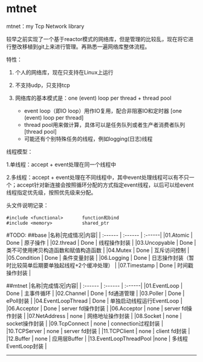 # mtnet
mtnet：my Tcp Network library

较早之前实现了一个基于reactor模式的网络库，但是管理的比较乱，现在将它进行整改移植到git上来进行管理。再熟悉一遍网络库整体流程。

特性：

1. 个人的网络库，现在只支持在Linux上运行

2. 不支持udp，只支持tcp

3. 网络库的基本模式是：one (event) loop per thread + thread pool
   - event loop（即IO loop）用作IO复用，配合非阻塞IO和定时器 [one (event) loop per thread]
   - thread pool用来做计算，具体可以是任务队列或者生产者消费者队列 [thread pool]
   - 可能还有个别特殊任务的线程，例如logging(日志)线程

线程模型：

1.单线程：accept + event处理在同一个线程中

2.多线程：accept + event处理在不同线程中，其中event处理线程可以有不只一个；accept针对新连接会按照循环分配的方式指定event线程，以后可以给event线程指定优先级，按照优先级来分配。

头文件说明记录：

```
#include <functional>		function和bind
#include <memory>			shared_ptr
```

#TODO:
##base
|名称|完成情况|内容|
| :------ | :------ | :------|
|01.Atomic         |    Done | 原子操作 |
|02.thread         |    Done | 线程操作封装 |
|03.Uncopyable     |    Done | 类不可使用拷贝构造函数和赋值构造函数 |
|04.Mutex          |    Done | 互斥访问控制 |
|05.Condition      |    Done | 条件变量封装 |
|06.Logging        |    Done | 日志操作封装（暂时比较简单后期要单独起线程+2个缓冲处理） |
|07.Timestamp      |    Done | 时间戳操作封装 |

##mtnet
|名称|完成情况|内容|
| :------ | :------ | :------|
|01.EventLoop       |  Done   | 主事件循环 |
|02.Channel         |  Done   | fd通道管理 |
|03.Poller          |  Done   | ePoll封装 |
|04.EventLoopThread |  Done   | 单独启动线程运行EventLoop |
|06.Acceptor        |  Done   | server fd操作封装 |
|06.Acceptor        |  none   | server fd操作封装 |
|07.NetAddress      |  none   | 网络地址操作封装 |
|08.Socket          |  none   | socket操作封装 |
|09.TcpConnect      |  none   | connection过程封装 |
|10.TCPServer       |  none   | server fd封装 |
|11.TCPClient       |  none   | client fd封装 |
|12.Buffer          |  none   | 应用层Buffer |
|13.EventLoopThreadPool |none | 多线程EventLoop封装 |





-----------



